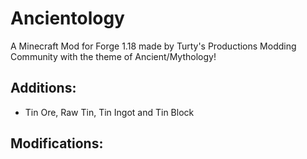 # Ancientology
A Minecraft Mod for Forge 1.18 made by Turty's Productions Modding Community with the theme of Ancient/Mythology!

## Additions:
- Tin Ore, Raw Tin, Tin Ingot and Tin Block

## Modifications:
